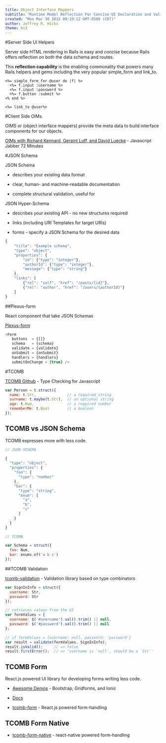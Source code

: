 ```yaml
---
title: Object Interface Mappers
subtitle: "Runtime Model Reflection For Concise UI Declaration and Validation In React"
created: "Mon Mar 30 2015 09:19:12 GMT-0500 (CDT)"
author: Jeffrey R. Hicks
theme: bs3
---
```


#Server Side UI Helpers

Server side HTML rendering in Rails is easy and concise because Rails offers reflection on
both the data schema and routes.

This **reflection capability** is the enabling commonality that powers many Rails helpers and gems including the
very popular simple_form and link_to.

```erb
<%= simple_form_for @user do |f| %>
  <%= f.input :username %>
  <%= f.input :password %>
  <%= f.button :submit %>
<% end %>
```

```erb
<%= link_to @user%>
```

#Client Side OIMs

OIMS or (object interface mappers) provide the meta data to build interface components for our
objects.

[OIMs with Richard Kennard, Geraint Luff, and David Luecke](http://devchat.tv/js-jabber/150-jsj-oims) - Javascript Jabber 72 Minutes

#JSON Schema

JSON Schema

* describes your existing data format

* clear, human- and machine-readable documentation

* complete structural validation, useful for

JSON Hyper-Schema

* describes your existing API - no new structures required

* links (including URI Templates for target URIs)

* forms - specify a JSON Schema for the desired data

```js
{
	"title": "Example schema",
	"type": "object",
	"properties": {
		"id": {"type": "integer"},
		"authorId": {"type": "integer"},
		"message": {"type": "string"}
	},
	"links": [
		{"rel": "self", "href": "/posts/{id}"},
		{"rel": "author", "href": "/users/{authorId}"}
	]
}
```

##Plexus-form

React component that take JSON Schemas

[Plexus-form](https://github.com/AppliedMathematicsANU/plexus-form)

```js
<Form
   buttons  = {[]}
   schema   = {schema}
   validate = {validate}
   onSubmit = {onSubmit}
   handlers = {handlers}
   submitOnChange = {true} />
```

#TCOMB

[TCOMB Github](https://github.com/gcanti/tcomb) - Type Checking for Javascript


```js
var Person = t.struct({
  name: t.Str,              // a required string
  surname: t.maybe(t.Str),  // an optional string
  age: t.Num,               // a required number
  rememberMe: t.Bool        // a boolean
});
```

## TCOMB vs JSON Schema

TCOMB expresses more with less code.

```js
// JSON SCHEMA

{
  "type": "object",
  "properties": {
    "foo": {
      "type": "number"
    },
    "bar": {
      "type": "string",
      "enum": [
        "a",
        "b",
        "c"
      ]
    }
  }
}
```

```js
// TCOMB

var Schema = struct({
  foo: Num,
  bar: enums.of('a b c')
});
```

##TCOMB Validation

[tcomb-validation](https://github.com/gcanti/tcomb-validation) - Validation library based on type combinators

```js
var SignInInfo = struct({
  username: Str,
  password: Str
});

// retrieves values from the UI
var formValues = {
  username: $('#username').val().trim() || null,
  password: $('#password').val().trim() || null
};

// if formValues = {username: null, password: 'password'}
var result = validate(formValues, SignInInfo);
result.isValid();     // => false
result.firstError();  // => 'username is `null`, should be a `Str`'
```

## TCOMB Form

React.js powered UI library for developing forms writing less code.

* [Awesome Demos](http://gcanti.github.io/tcomb-form/demo/index.html) - Bootstrap, Gridforms, and Ionic

* [Docs](http://gcanti.github.io/tcomb-form/guide/index.html)

* [tcomb-form](https://github.com/gcanti/tcomb-form) - React.js powered form-handling

## TCOMB Form Native

* [tcomb-form-native](https://github.com/gcanti/tcomb-form-native) - react-native powered form-handling
